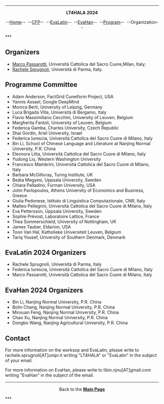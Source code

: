 ***
<p style="text-align: center;"><b>LT4HALA 2024</b></p>
<p style="text-align: center;">--<a href="index">Home</a>--&nbsp;&nbsp;--<a href="CFP">CFP</a>--&nbsp;&nbsp;--<a href="EvaLatin">EvaLatin</a>--&nbsp;&nbsp;--<a href="EvaHan">EvaHan</a>--&nbsp;&nbsp;--<a href="Program">Program</a>--&nbsp;&nbsp;--Organization--</p>
***

## Organizers
- [Marco Passarotti](https://docenti.unicatt.it/ppd2/en/#/en/docenti/14144/marco-carlo-passarotti/profilo), Università Cattolica del Sacro Cuore,Milan, Italy;
- [Rachele Sprugnoli](https://personale.unipr.it/en/ugovdocenti/person/236480), Università di Parma, Italy.


## Programme Committee
- Adam Anderson, FactGrid Cuneiform Project, USA
- Yannis Assael, Google DeepMind
- Monica Berti, University of Leipzig, Germany
- Luca Brigada Villa, Università di Bergamo, Italy
- Flavio Massimiliano Cecchini, University of Leuven, Belgium
- Margherita Fantoli, University of Leuven, Belgium
- Federica Gamba, Charles University, Czech Republic
- Shai Gordin, Ariel University, Israel
- Federica Iurescia, Università Cattolica del Sacro Cuore di Milano, Italy
- Bin Li, School of Chinese Language and Literature at Nanjing Normal University, P.R. China
- Eleonora Litta, Università Cattolica del Sacro Cuore di Milano, Italy
- Yudong Liu, Western Washington University
- Francesco Mambrini, Università Cattolica del Sacro Cuore di Milano, Italy
- Barbara McGillivray, Turing Institute, UK
- Beáta  Megyesi, Uppsala University, Sweden
- Chiara Palladino, Furman University, USA
- John Pavlopoulos, Athens University of Economics and Business, Greece
- Giulia Pedonese, Istituto di Linguistica Computazionale, CNR, Italy
- Matteo Pellegrini, Università Cattolica del Sacro Cuore di Milano, Italy
- Eva Pettersson, Uppsala University, Sweden
- Sophie Prévost, Laboratoire Lattice, France
- Thea Sommerschield, University of Nottingham, UK
- James Tauber, Eldarion, USA
- Toon Van Hal, Katholieke Universiteit Leuven, Belgium
- Tariq Yousef, University of Southern Denmark, Denmark

## EvaLatin 2024 Organizers
- Rachele Sprugnoli, Università di Parma, Italy
- Federica Iurescia, Università Cattolica del Sacro Cuore di Milano, Italy
- Marco Passarotti, Università Cattolica del Sacro Cuore di Milano, Italy

## EvaHan 2024 Organizers
- Bin Li, Nanjing Normal University, P.R. China
- Bolin Chang, Nanjing Normal University, P.R. China
- Minxuan Feng, Nanjing Normal University, P.R. China
- Chao Xu, Nanjing Normal University, P.R. China
- Dongbo Wang, Nanjing Agricultural University, P.R. China


## Contact
For more information on the worksop and EvaLatin, please write to rachele.sprugnoli[AT]unipr.it writing "LT4HALA" or "EvaLatin" in the subject of your email.

For more information on EvaHan, please write to libin.njnu[AT]gmail.com writing "EvaHan" in the subject of the email.

***
<p style="text-align: center;">Back to the <a href="https://circse.github.io/LT4HALA/"><b>Main Page</b></a></p>
***




